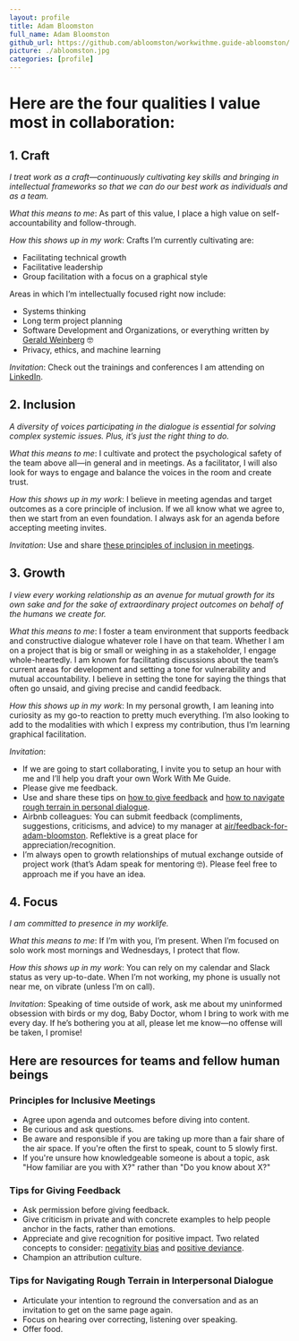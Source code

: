 ```yaml
---
layout: profile
title: Adam Bloomston
full_name: Adam Bloomston
github_url: https://github.com/abloomston/workwithme.guide-abloomston/
picture: ./abloomston.jpg
categories: [profile]
---
```


# Here are the four qualities I value most in collaboration:

## 1. Craft

_I treat work as a craft—continuously cultivating key skills and bringing in intellectual frameworks so that we can do our best work as individuals and as a team._

_What this means to me_: As part of this value, I place a high value on self-accountability and follow-through. 

_How this shows up in my work_: Crafts I’m currently cultivating are:

* Facilitating technical growth
* Facilitative leadership
* Group facilitation with a focus on a graphical style

Areas in which I’m intellectually focused right now include:

* Systems thinking
* Long term project planning
* Software Development and Organizations, or everything written by [Gerald Weinberg](https://en.wikipedia.org/wiki/Gerald_Weinberg) 🤓
* Privacy, ethics, and machine learning

_Invitation_: Check out the trainings and conferences I am attending on [LinkedIn](https://www.linkedin.com/in/adam-bloomston/).

## 2. Inclusion

_A diversity of voices participating in the dialogue is essential for solving complex systemic issues. Plus, it’s just the right thing to do._

_What this means to me_: I cultivate and protect the psychological safety of the team above all—in general and in meetings. As a facilitator, I will also look for ways to engage and balance the voices in the room and create trust.

_How this shows up in my work_: I believe in meeting agendas and target outcomes as a core principle of inclusion. If we all know what we agree to, then we start from an even foundation. I always ask for an agenda before accepting meeting invites.

_Invitation_: Use and share [these principles of inclusion in meetings](#principles-for-inclusive-meetings).

## 3. Growth

_I view every working relationship as an avenue for mutual growth for its own sake and for the sake of extraordinary project outcomes on behalf of the humans we create for._

_What this means to me_: I foster a team environment that supports feedback and constructive dialogue whatever role I have on that team. Whether I am on a project that is big or small or weighing in as a stakeholder, I engage whole-heartedly. I am known for facilitating discussions about the team’s current areas for development and setting a tone for vulnerability and mutual accountability. I believe in setting the tone for saying the things that often go unsaid, and giving precise and candid feedback.

_How this shows up in my work_: In my personal growth, I am leaning into curiosity as my go-to reaction to pretty much everything. I’m also looking to add to the modalities with which I express my contribution, thus I’m learning graphical facilitation.

_Invitation_:

* If we are going to start collaborating, I invite you to setup an hour with me and I’ll help you draft your own Work With Me Guide.
* Please give me feedback.
* Use and share these tips on [how to give feedback](#tips-for-giving-feedback) and [how to navigate rough terrain in personal dialogue](#tips-for-navigating-rough-terrain-in-interpersonal-dialogue).
* Airbnb colleagues: You can submit feedback (compliments, suggestions, criticisms, and advice) to my manager at [air/feedback-for-adam-bloomston](https://air/feedback-for-adam-bloomston). Reflektive is a great place for appreciation/recognition.
* I’m always open to growth relationships of mutual exchange outside of project work (that’s Adam speak for mentoring 🤓). Please feel free to approach me if you have an idea.

## 4. Focus

_I am committed to presence in my worklife._

_What this means to me_: If I’m with you, I’m present. When I’m focused on solo work most mornings and Wednesdays, I protect that flow.

_How this shows up in my work_: You can rely on my calendar and Slack status as very up-to-date. When I’m not working, my phone is usually not near me, on vibrate (unless I’m on call).

_Invitation_: Speaking of time outside of work, ask me about my uninformed obsession with birds or my dog, Baby Doctor, whom I bring to work with me every day. If he’s bothering you at all, please let me know—no offense will be taken, I promise!

## Here are resources for teams and fellow human beings

### Principles for Inclusive Meetings

* Agree upon agenda and outcomes before diving into content.
* Be curious and ask questions.
* Be aware and responsible if you are taking up more than a fair share of the air space. If you're often the first to speak, count to 5 slowly first.
* If you're unsure how knowledgeable someone is about a topic, ask "How familiar are you with X?" rather than "Do you know about X?"

### Tips for Giving Feedback

* Ask permission before giving feedback.
* Give criticism in private and with concrete examples to help people anchor in the facts, rather than emotions.
* Appreciate and give recognition for positive impact. Two related concepts to consider: [negativity bias](https://en.wikipedia.org/wiki/Negativity_bias) and [positive deviance](https://en.wikipedia.org/wiki/Positive_deviance).
* Champion an attribution culture.

### Tips for Navigating Rough Terrain in Interpersonal Dialogue

* Articulate your intention to reground the conversation and as an invitation to get on the same page again.
* Focus on hearing over correcting, listening over speaking.
* Offer food.
